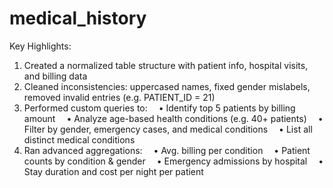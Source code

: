 # medical_history

Key Highlights:
1. Created a normalized table structure with patient info, hospital visits, and billing data
2. Cleaned inconsistencies: uppercased names, fixed gender mislabels, removed invalid entries (e.g. PATIENT_ID = 21)
3. Performed custom queries to:
 • Identify top 5 patients by billing amount
 • Analyze age-based health conditions (e.g. 40+ patients)
 • Filter by gender, emergency cases, and medical conditions
 • List all distinct medical conditions
4. Ran advanced aggregations:
 • Avg. billing per condition
 • Patient counts by condition & gender
 • Emergency admissions by hospital
 • Stay duration and cost per night per patient
